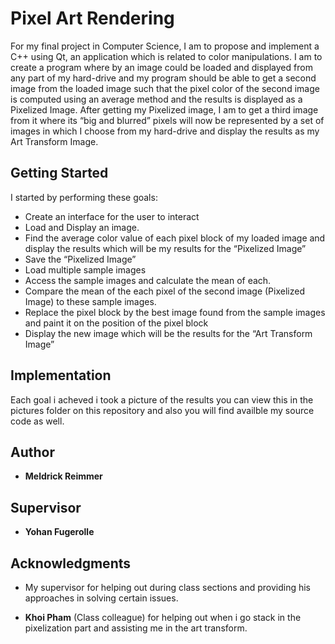 # Pixel Art Rendering 

For my final project in Computer Science, I am to propose and implement a C++ using Qt, an application which is related to color manipulations. I am to create a program where by an image could be loaded and displayed from any part of my hard-drive and my program should be able to get a second image from the loaded image such that the pixel color of the second image is computed using an average method and the results is displayed as a Pixelized Image. After getting my Pixelized image, I am to get a third image from it where its “big and blurred” pixels will now be represented by a set of images in which I choose from my hard-drive and display the results as my Art Transform Image. 

## Getting Started

I started by performing these goals:
  * Create an interface for the user to interact 
  * Load and Display an image.
  *	Find the average color value of each pixel block of my loaded image and display the results which will be my results for the “Pixelized Image”
  * Save the “Pixelized Image”
  * Load multiple sample images
  *	Access the sample images and calculate the mean of each.
  *	Compare the mean of the each pixel of the second image (Pixelized Image) to these sample images. 
  * Replace the pixel block by the best image found from the sample images and paint it on the position of the pixel block
  *	Display the new image which will be the results for the “Art Transform Image”




## Implementation

Each goal i acheved i took a picture of the results you can view this in the pictures folder on this repository and also you will find availble my source code as well. 



## Author

* **Meldrick Reimmer**

## Supervisor
* **Yohan Fugerolle** 

## Acknowledgments
* My supervisor for helping out during class sections and providing his approaches in solving certain issues. 

* **Khoi Pham** (Class colleague) for helping out when i go stack in the pixelization part and assisting me in the art transform. 
